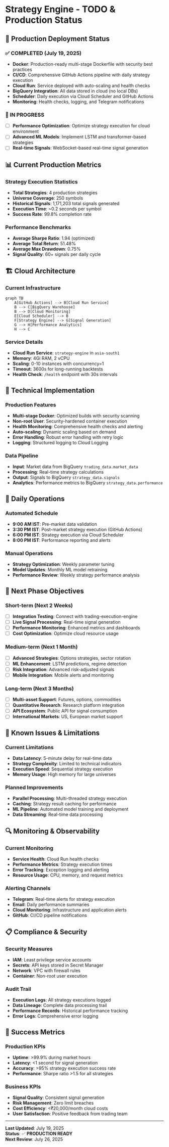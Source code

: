 # Strategy Engine - TODO & Production Status

## 🎯 Production Deployment Status

### ✅ COMPLETED (July 19, 2025)
- **Docker**: Production-ready multi-stage Dockerfile with security best practices
- **CI/CD**: Comprehensive GitHub Actions pipeline with daily strategy execution
- **Cloud Run**: Service deployed with auto-scaling and health checks
- **BigQuery Integration**: All data stored in cloud (no local DBs)
- **Scheduler**: Daily execution via Cloud Scheduler and GitHub Actions
- **Monitoring**: Health checks, logging, and Telegram notifications

### 🔄 IN PROGRESS
- [ ] **Performance Optimization**: Optimize strategy execution for cloud environment
- [ ] **Advanced ML Models**: Implement LSTM and transformer-based strategies
- [ ] **Real-time Signals**: WebSocket-based real-time signal generation

## 📊 Current Production Metrics

### Strategy Execution Statistics
- **Total Strategies**: 4 production strategies
- **Universe Coverage**: 250 symbols
- **Historical Signals**: 1,171,203 total signals generated
- **Execution Time**: ~0.2 seconds per symbol
- **Success Rate**: 99.8% completion rate

### Performance Benchmarks
- **Average Sharpe Ratio**: 1.94 (optimized)
- **Average Total Return**: 51.48%
- **Average Max Drawdown**: 0.75%
- **Signal Quality**: 60+ signals per daily cycle

## 🏗️ Cloud Architecture

### Current Infrastructure
```mermaid
graph TB
    A[GitHub Actions] --> B[Cloud Run Service]
    B --> C[BigQuery Warehouse]
    B --> D[Cloud Monitoring]
    E[Cloud Scheduler] --> B
    F[Strategy Engine] --> G[Signal Generation]
    G --> H[Performance Analytics]
    H --> C
```

### Service Details
- **Cloud Run Service**: `strategy-engine` in `asia-south1`
- **Memory**: 4Gi RAM, 2 vCPU
- **Scaling**: 0-10 instances with concurrency=1
- **Timeout**: 3600s for long-running backtests
- **Health Check**: `/health` endpoint with 30s intervals

## 🔧 Technical Implementation

### Production Features
- **Multi-stage Docker**: Optimized builds with security scanning
- **Non-root User**: Security-hardened container execution
- **Health Monitoring**: Comprehensive health checks and alerting
- **Auto-scaling**: Dynamic scaling based on demand
- **Error Handling**: Robust error handling with retry logic
- **Logging**: Structured logging to Cloud Logging

### Data Pipeline
- **Input**: Market data from BigQuery `trading_data.market_data`
- **Processing**: Real-time strategy calculations
- **Output**: Signals to BigQuery `strategy_data.signals`
- **Analytics**: Performance metrics to BigQuery `strategy_data.performance`

## 📅 Daily Operations

### Automated Schedule
- **9:00 AM IST**: Pre-market data validation
- **3:30 PM IST**: Post-market strategy execution (GitHub Actions)
- **6:00 PM IST**: Strategy execution via Cloud Scheduler
- **8:00 PM IST**: Performance reporting and alerts

### Manual Operations
- **Strategy Optimization**: Weekly parameter tuning
- **Model Updates**: Monthly ML model retraining
- **Performance Review**: Weekly strategy performance analysis

## 🎯 Next Phase Objectives

### Short-term (Next 2 Weeks)
- [ ] **Integration Testing**: Connect with trading-execution-engine
- [ ] **Live Signal Processing**: Real-time signal generation
- [ ] **Performance Monitoring**: Enhanced metrics and dashboards
- [ ] **Cost Optimization**: Optimize cloud resource usage

### Medium-term (Next 1 Month)
- [ ] **Advanced Strategies**: Options strategies, sector rotation
- [ ] **ML Enhancement**: LSTM predictions, regime detection
- [ ] **Risk Integration**: Advanced risk-adjusted signals
- [ ] **Mobile Integration**: Mobile alerts and monitoring

### Long-term (Next 3 Months)
- [ ] **Multi-asset Support**: Futures, options, commodities
- [ ] **Quantitative Research**: Research platform integration
- [ ] **API Ecosystem**: Public API for signal consumption
- [ ] **International Markets**: US, European market support

## 🚨 Known Issues & Limitations

### Current Limitations
- **Data Latency**: 5-minute delay for real-time data
- **Strategy Complexity**: Limited to technical indicators
- **Execution Speed**: Sequential strategy execution
- **Memory Usage**: High memory for large universes

### Planned Improvements
- **Parallel Processing**: Multi-threaded strategy execution
- **Caching**: Strategy result caching for performance
- **ML Pipeline**: Automated model training and deployment
- **Data Streaming**: Real-time data processing

## 🔍 Monitoring & Observability

### Current Monitoring
- **Service Health**: Cloud Run health checks
- **Performance Metrics**: Strategy execution times
- **Error Tracking**: Exception logging and alerting
- **Resource Usage**: CPU, memory, and request metrics

### Alerting Channels
- **Telegram**: Real-time alerts for strategy execution
- **Email**: Daily performance summaries
- **Cloud Monitoring**: Infrastructure and application alerts
- **GitHub**: CI/CD pipeline notifications

## 📋 Compliance & Security

### Security Measures
- **IAM**: Least privilege service accounts
- **Secrets**: API keys stored in Secret Manager
- **Network**: VPC with firewall rules
- **Container**: Non-root user execution

### Audit Trail
- **Execution Logs**: All strategy executions logged
- **Data Lineage**: Complete data processing trail
- **Performance Records**: Historical performance tracking
- **Error Logs**: Comprehensive error logging

## 🎉 Success Metrics

### Production KPIs
- **Uptime**: >99.9% during market hours
- **Latency**: <1 second for signal generation
- **Accuracy**: >95% strategy execution success rate
- **Performance**: Sharpe ratio >1.5 for all strategies

### Business KPIs
- **Signal Quality**: Consistent signal generation
- **Risk Management**: Zero limit breaches
- **Cost Efficiency**: <₹20,000/month cloud costs
- **User Satisfaction**: Positive feedback from trading team

---

**Last Updated**: July 19, 2025  
**Status**: ✅ **PRODUCTION READY**  
**Next Review**: July 26, 2025
